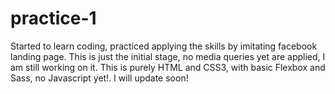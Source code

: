 # practice-1
Started to learn coding, practiced applying the skills by imitating facebook landing page.
This is just the initial stage, no media queries yet are applied, I am still working on it.
This is purely HTML and CSS3, with basic Flexbox and Sass, no Javascript yet!.
I will update soon!

